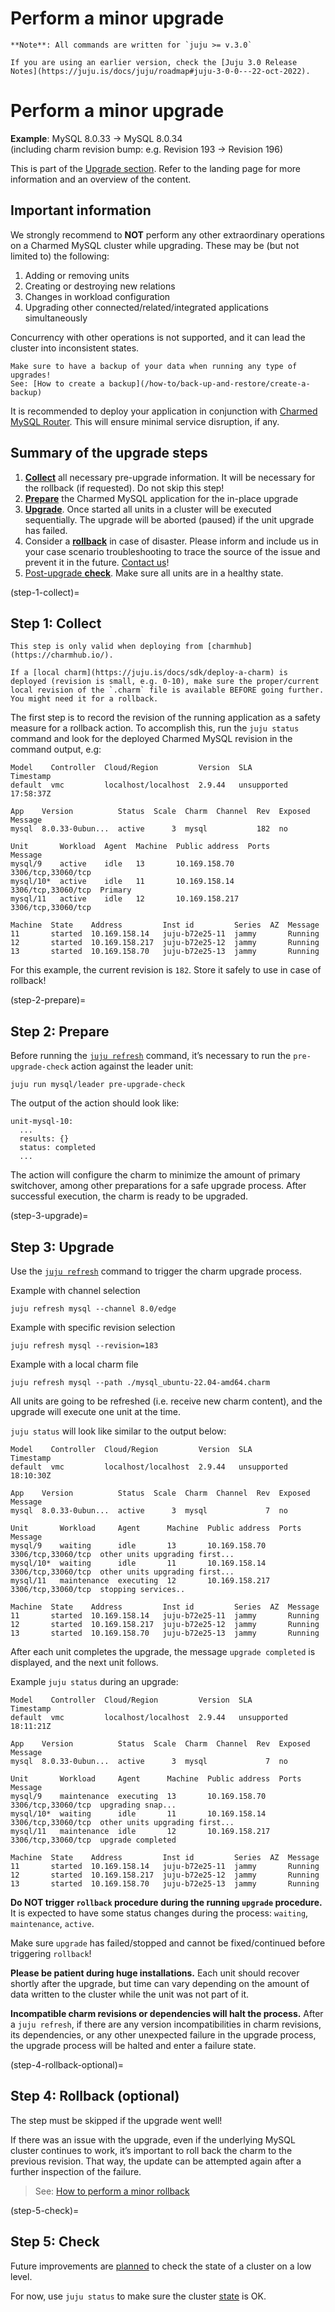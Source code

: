 
# Perform a minor upgrade

```{note}
**Note**: All commands are written for `juju >= v.3.0`

If you are using an earlier version, check the [Juju 3.0 Release Notes](https://juju.is/docs/juju/roadmap#juju-3-0-0---22-oct-2022).
```

# Perform a minor upgrade

**Example**: MySQL 8.0.33 -> MySQL 8.0.34<br/>
(including charm revision bump: e.g. Revision 193 -> Revision 196)

This is part of the [Upgrade section](/how-to/upgrade/index). Refer to the landing page for more information and an overview of the content.

## Important information
We strongly recommend to **NOT** perform any other extraordinary operations on a Charmed MySQL cluster while upgrading. These may be (but not limited to) the following:

1. Adding or removing units
2. Creating or destroying new relations
3. Changes in workload configuration
4. Upgrading other connected/related/integrated applications simultaneously

Concurrency with other operations is not supported, and it can lead the cluster into inconsistent states.

```{caution}
Make sure to have a backup of your data when running any type of upgrades!
See: [How to create a backup](/how-to/back-up-and-restore/create-a-backup)
```

It is recommended to deploy your application in conjunction with [Charmed MySQL Router](https://charmhub.io/mysql-router). This will ensure minimal service disruption, if any.

## Summary of the upgrade steps

1. [**Collect**](step-1-collect) all necessary pre-upgrade information. It will be necessary for the rollback (if requested). Do not skip this step!
2. [**Prepare**](step-2-prepare) the Charmed MySQL application for the in-place upgrade
3. [**Upgrade**](step-3-upgrade). Once started all units in a cluster will be executed sequentially. The upgrade will be aborted (paused) if the unit upgrade has failed.
4. Consider a [**rollback**](step-4-rollback-optional) in case of disaster. Please inform and include us in your case scenario troubleshooting to trace the source of the issue and prevent it in the future. [Contact us](/reference/contacts)!
5. [Post-upgrade **check**](step-5-check). Make sure all units are in a healthy state.

(step-1-collect)=
## Step 1: Collect

```{note}
This step is only valid when deploying from [charmhub](https://charmhub.io/). 

If a [local charm](https://juju.is/docs/sdk/deploy-a-charm) is deployed (revision is small, e.g. 0-10), make sure the proper/current local revision of the `.charm` file is available BEFORE going further. You might need it for a rollback.
```

The first step is to record the revision of the running application as a safety measure for a rollback action. To accomplish this, run the `juju status` command and look for the deployed Charmed MySQL revision in the command output, e.g:

```shell
Model    Controller  Cloud/Region         Version  SLA          Timestamp
default  vmc         localhost/localhost  2.9.44   unsupported  17:58:37Z

App    Version          Status  Scale  Charm  Channel  Rev  Exposed  Message
mysql  8.0.33-0ubun...  active      3  mysql           182  no       

Unit       Workload  Agent  Machine  Public address  Ports               Message
mysql/9    active    idle   13       10.169.158.70   3306/tcp,33060/tcp  
mysql/10*  active    idle   11       10.169.158.14   3306/tcp,33060/tcp  Primary
mysql/11   active    idle   12       10.169.158.217  3306/tcp,33060/tcp  

Machine  State    Address         Inst id         Series  AZ  Message
11       started  10.169.158.14   juju-b72e25-11  jammy       Running
12       started  10.169.158.217  juju-b72e25-12  jammy       Running
13       started  10.169.158.70   juju-b72e25-13  jammy       Running
```

For this example, the current revision is `182`. Store it safely to use in case of rollback!

(step-2-prepare)=
## Step 2: Prepare

Before running the [`juju refresh`](https://juju.is/docs/juju/juju-refresh) command, it’s necessary to run the `pre-upgrade-check` action against the leader unit:

```shell
juju run mysql/leader pre-upgrade-check
```

The output of the action should look like:

```shell
unit-mysql-10:
  ...
  results: {}
  status: completed
  ...
```

The action will configure the charm to minimize the amount of primary switchover, among other preparations for a safe upgrade process. After successful execution, the charm is ready to be upgraded.

(step-3-upgrade)=
## Step 3: Upgrade

Use the [`juju refresh`](https://juju.is/docs/juju/juju-refresh) command to trigger the charm upgrade process.

Example with channel selection

```shell
juju refresh mysql --channel 8.0/edge
```

Example with specific revision selection

```shell
juju refresh mysql --revision=183
```

Example with a local charm file

```shell
juju refresh mysql --path ./mysql_ubuntu-22.04-amd64.charm
```

All units are going to be refreshed (i.e. receive new charm content), and the upgrade will execute one unit at the time. 

`juju status` will look like similar to the output below:

```shell
Model    Controller  Cloud/Region         Version  SLA          Timestamp
default  vmc         localhost/localhost  2.9.44   unsupported  18:10:30Z

App    Version          Status  Scale  Charm  Channel  Rev  Exposed  Message
mysql  8.0.33-0ubun...  active      3  mysql             7  no       

Unit       Workload     Agent      Machine  Public address  Ports               Message
mysql/9    waiting      idle       13       10.169.158.70   3306/tcp,33060/tcp  other units upgrading first...
mysql/10*  waiting      idle       11       10.169.158.14   3306/tcp,33060/tcp  other units upgrading first...
mysql/11   maintenance  executing  12       10.169.158.217  3306/tcp,33060/tcp  stopping services..

Machine  State    Address         Inst id         Series  AZ  Message
11       started  10.169.158.14   juju-b72e25-11  jammy       Running
12       started  10.169.158.217  juju-b72e25-12  jammy       Running
13       started  10.169.158.70   juju-b72e25-13  jammy       Running
```

After each unit completes the upgrade, the message `upgrade completed` is displayed, and the next unit follows.

Example `juju status` during an upgrade:

```shell
Model    Controller  Cloud/Region         Version  SLA          Timestamp
default  vmc         localhost/localhost  2.9.44   unsupported  18:11:21Z

App    Version          Status  Scale  Charm  Channel  Rev  Exposed  Message
mysql  8.0.33-0ubun...  active      3  mysql             7  no       

Unit       Workload     Agent      Machine  Public address  Ports               Message
mysql/9    maintenance  executing  13       10.169.158.70   3306/tcp,33060/tcp  upgrading snap...
mysql/10*  waiting      idle       11       10.169.158.14   3306/tcp,33060/tcp  other units upgrading first...
mysql/11   maintenance  idle       12       10.169.158.217  3306/tcp,33060/tcp  upgrade completed

Machine  State    Address         Inst id         Series  AZ  Message
11       started  10.169.158.14   juju-b72e25-11  jammy       Running
12       started  10.169.158.217  juju-b72e25-12  jammy       Running
13       started  10.169.158.70   juju-b72e25-13  jammy       Running
```

**Do NOT trigger `rollback` procedure during the running `upgrade` procedure.**
It is expected to have some status changes during the process: `waiting`, `maintenance`, `active`. 

Make sure `upgrade` has failed/stopped and cannot be fixed/continued before triggering `rollback`!

**Please be patient during huge installations.**
Each unit should recover shortly after the upgrade, but time can vary depending on the amount of data written to the cluster while the unit was not part of it. 

**Incompatible charm revisions or dependencies will halt the process.**
After a `juju refresh`, if there are any version incompatibilities in charm revisions, its dependencies, or any other unexpected failure in the upgrade process, the upgrade process will be halted and enter a failure state.

(step-4-rollback-optional)=
## Step 4: Rollback (optional)

The step must be skipped if the upgrade went well! 

If there was an issue with the upgrade, even if the underlying MySQL cluster continues to work, it’s important to roll back the charm to the previous revision. That way, the update can be attempted again after a further inspection of the failure. 

> See: [How to perform a minor rollback](/how-to/upgrade/perform-a-minor-rollback) 

(step-5-check)=
## Step 5: Check

Future improvements are [planned](https://warthogs.atlassian.net/browse/DPE-2621) to check the state of a cluster on a low level. 

For now, use `juju status` to make sure the cluster [state](/reference/charm-statuses) is OK.

<!---
**TODOs:**

* Clearly describe "failure state"!!!
* How to check progress of upgrade (is it failed or running?)?
* Hints how to fix failed upgrade? mysql-shell hints....
* Describe pre-upgrade check: free space, etc.
* Hint to add extra unit to upgrade first keeping cluster "safe".
--->

